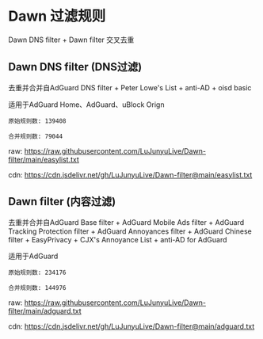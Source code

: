 # Dawn 过滤规则

Dawn DNS filter + Dawn filter 交叉去重



## Dawn DNS filter (DNS过滤)

去重并合并自AdGuard DNS filter + Peter Lowe's List + anti-AD + oisd basic

适用于AdGuard Home、AdGuard、uBlock Orign

`原始规则数: 139408`

`合并规则数: 79044`



raw: https://raw.githubusercontent.com/LuJunyuLive/Dawn-filter/main/easylist.txt

cdn: https://cdn.jsdelivr.net/gh/LuJunyuLive/Dawn-filter@main/easylist.txt



## Dawn filter (内容过滤)

去重并合并自AdGuard Base filter + AdGuard Mobile Ads filter + AdGuard Tracking Protection filter + AdGuard Annoyances filter + AdGuard Chinese filter + EasyPrivacy + CJX's Annoyance List + anti-AD for AdGuard

适用于AdGuard

`原始规则数: 234176`

`合并规则数: 144976`



raw: https://raw.githubusercontent.com/LuJunyuLive/Dawn-filter/main/adguard.txt

cdn: https://cdn.jsdelivr.net/gh/LuJunyuLive/Dawn-filter@main/adguard.txt



